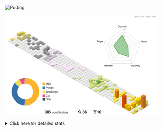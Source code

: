 ![PuQing](https://user-images.githubusercontent.com/27223114/171565019-9a56fae6-b08b-421f-99db-7e830da42371.png)

![](./profile-3d-contrib/profile-season-animate.svg)

<details>
<summary>Click here for detailed stats!</summary>

<!--START_SECTION:waka-->
![Lines of code](https://img.shields.io/badge/From%20Hello%20World%20I%27ve%20Written-884.1%20thousand%20lines%20of%20code-blue)

**🐱 My GitHub Data** 

> 📦 260.1 kB Used in GitHub's Storage 
 > 
> 🏆 376 Contributions in the Year 2023
 > 
> 🚫 Not Opted to Hire
 > 
> 📜 36 Public Repositories 
 > 
> 🔑 27 Private Repositories 
 > 
**I'm an Early 🐤** 

```text
🌞 Morning                323 commits         ██░░░░░░░░░░░░░░░░░░░░░░░   09.84 % 
🌆 Daytime                1544 commits        ████████████░░░░░░░░░░░░░   47.04 % 
🌃 Evening                584 commits         ████░░░░░░░░░░░░░░░░░░░░░   17.79 % 
🌙 Night                  831 commits         ██████░░░░░░░░░░░░░░░░░░░   25.32 % 
```


📊 **This Week I Spent My Time On** 

```text
💬 Programming Languages: 
Markdown                 7 hrs 37 mins       █████████████████████████   100.00 % 

🔥 Editors: 
Obsidian                 7 hrs 37 mins       █████████████████████████   100.00 % 

💻 Operating System: 
Windows                  7 hrs 37 mins       █████████████████████████   100.00 % 
```


<!--END_SECTION:waka-->
</details>
